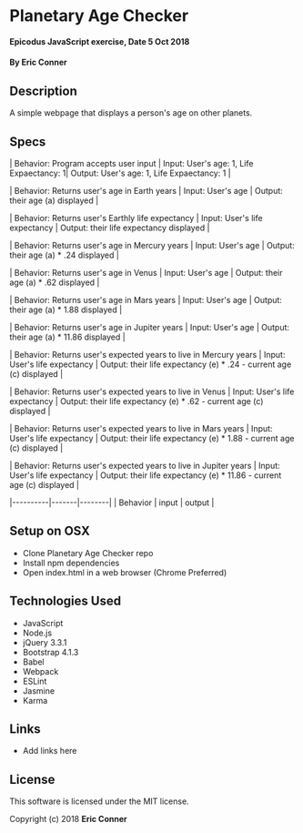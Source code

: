 # Planetary Age Checker

#### Epicodus JavaScript exercise, Date 5 Oct 2018

#### By Eric Conner

## Description

A simple webpage that displays a person's age on other planets.

## Specs

| Behavior: Program accepts user input | Input: User's age: 1, Life Expaectancy: 1| Output: User's age: 1, Life Expaectancy: 1 |

| Behavior: Returns user's age in Earth years | Input: User's age | Output: their age (a) displayed |

| Behavior: Returns user's Earthly life expectancy | Input: User's life expectancy | Output: their life expectancy displayed |

| Behavior: Returns user's age in Mercury years | Input: User's age | Output: their age (a) * .24 displayed |

| Behavior: Returns user's age in Venus | Input: User's age | Output: their age (a) * .62 displayed |

| Behavior: Returns user's age in Mars years | Input: User's age | Output: their age (a) * 1.88 displayed |

| Behavior: Returns user's age in Jupiter years | Input: User's age | Output: their age (a) * 11.86 displayed |


| Behavior: Returns user's expected years to live in Mercury years | Input: User's life expectancy | Output: their life expectancy (e) * .24 - current age (c) displayed |

| Behavior: Returns user's expected years to live in Venus | Input: User's life expectancy | Output: their life expectancy (e) * .62 - current age (c) displayed |

| Behavior: Returns user's expected years to live in Mars years | Input: User's life expectancy | Output: their life expectancy (e) * 1.88 - current age (c) displayed |

| Behavior: Returns user's expected years to live in Jupiter years | Input: User's life expectancy | Output: their life expectancy (e) * 11.86 - current age (c) displayed |

|----------|-------|--------|
| Behavior | input | output |


## Setup on OSX

* Clone Planetary Age Checker repo
* Install npm dependencies
* Open index.html in a web browser (Chrome Preferred)

## Technologies Used

* JavaScript
* Node.js
* jQuery 3.3.1
* Bootstrap 4.1.3
* Babel
* Webpack
* ESLint
* Jasmine
* Karma

## Links

* Add links here

## License

This software is licensed under the MIT license.

Copyright (c) 2018 **Eric Conner**
